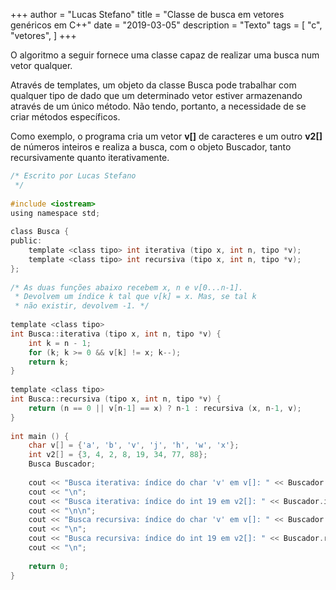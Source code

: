 +++
author = "Lucas Stefano"
title = "Classe de busca em vetores genéricos em C++"
date = "2019-03-05"
description = "Texto"
tags = [
    "c", "vetores",
]
+++

O algoritmo a seguir fornece uma classe capaz de realizar uma busca num vetor qualquer.

Através de templates, um objeto da classe Busca pode trabalhar com qualquer tipo de dado que um determinado vetor estiver armazenando através de um único método. Não tendo, portanto, a necessidade de se criar métodos específicos.

Como exemplo, o programa cria um vetor **v[]** de caracteres e um outro **v2[]** de números inteiros e realiza a busca, com o objeto Buscador, tanto recursivamente quanto iterativamente.

```c
/* Escrito por Lucas Stefano 
 */
 
#include <iostream>
using namespace std;
 
class Busca {
public:
    template <class tipo> int iterativa (tipo x, int n, tipo *v);
    template <class tipo> int recursiva (tipo x, int n, tipo *v);
};
 
/* As duas funções abaixo recebem x, n e v[0...n-1].
 * Devolvem um índice k tal que v[k] = x. Mas, se tal k
 * não existir, devolvem -1. */
 
template <class tipo>
int Busca::iterativa (tipo x, int n, tipo *v) {
    int k = n - 1;
    for (k; k >= 0 && v[k] != x; k--);
    return k;
}
 
template <class tipo>
int Busca::recursiva (tipo x, int n, tipo *v) {
    return (n == 0 || v[n-1] == x) ? n-1 : recursiva (x, n-1, v);
}
 
int main () {
    char v[] = {'a', 'b', 'v', 'j', 'h', 'w', 'x'};
    int v2[] = {3, 4, 2, 8, 19, 34, 77, 88};
    Busca Buscador;
 
    cout << "Busca iterativa: índice do char 'v' em v[]: " << Buscador.iterativa ('v', 7, v);
    cout << "\n";
    cout << "Busca iterativa: índice do int 19 em v2[]: " << Buscador.iterativa (19, 8, v2);
    cout << "\n\n";
    cout << "Busca recursiva: índice do char 'v' em v[]: " << Buscador.recursiva ('v', 7, v);
    cout << "\n";
    cout << "Busca recursiva: índice do int 19 em v2[]: " << Buscador.recursiva (19, 8, v2);
    cout << "\n";
 
    return 0;
}
```